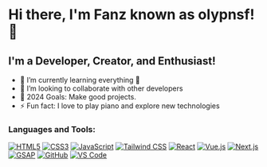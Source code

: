 # Hi there, I'm Fanz known as olypnsf! 👋

## I'm a Developer, Creator, and Enthusiast!

- 🌱 I’m currently learning everything 🤣
- 👯 I’m looking to collaborate with other developers
- 🥅 2024 Goals: Make good projects.
- ⚡ Fun fact: I love to play piano and explore new technologies

### Languages and Tools:

[![HTML5](https://img.shields.io/badge/-HTML5-E34F26?style=for-the-badge&logo=html5&logoColor=white)]()
[![CSS3](https://img.shields.io/badge/-CSS3-1572B6?style=for-the-badge&logo=css3&logoColor=white)]()
[![JavaScript](https://img.shields.io/badge/-JavaScript-F7DF1E?style=for-the-badge&logo=javascript&logoColor=black)]()
[![Tailwind CSS](https://img.shields.io/badge/-Tailwind%20CSS-38B2AC?style=for-the-badge&logo=tailwind-css&logoColor=white)]()
[![React](https://img.shields.io/badge/-React-61DAFB?style=for-the-badge&logo=react&logoColor=black)]()
[![Vue.js](https://img.shields.io/badge/-Vue.js-4FC08D?style=for-the-badge&logo=vue.js&logoColor=white)]()
[![Next.js](https://img.shields.io/badge/-Next.js-000000?style=for-the-badge&logo=next.js&logoColor=white)]()
[![GSAP](https://img.shields.io/badge/-GSAP-88CE02?style=for-the-badge&logo=greensock&logoColor=white)]()
[![GitHub](https://img.shields.io/badge/-GitHub-181717?style=for-the-badge&logo=github&logoColor=white)]()
[![VS Code](https://img.shields.io/badge/-VS%20Code-007ACC?style=for-the-badge&logo=visual-studio-code&logoColor=white)]()





